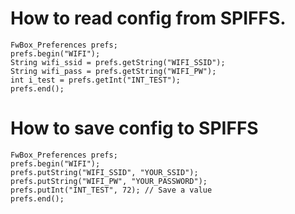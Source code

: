 # How to read config from SPIFFS.
    FwBox_Preferences prefs;
    prefs.begin("WIFI");
    String wifi_ssid = prefs.getString("WIFI_SSID");
    String wifi_pass = prefs.getString("WIFI_PW");
    int i_test = prefs.getInt("INT_TEST");
    prefs.end();

# How to save config to SPIFFS
    FwBox_Preferences prefs;
    prefs.begin("WIFI");
    prefs.putString("WIFI_SSID", "YOUR_SSID");
    prefs.putString("WIFI_PW", "YOUR_PASSWORD");
    prefs.putInt("INT_TEST", 72); // Save a value
    prefs.end();


